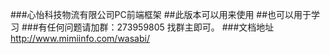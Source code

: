 ###心怡科技物流有限公司PC前端框架
##此版本可以用来使用
##也可以用于学习
###有任何问题请加群：273959805 找群主即可。
###文档地址 http://www.mimiinfo.com/wasabi/